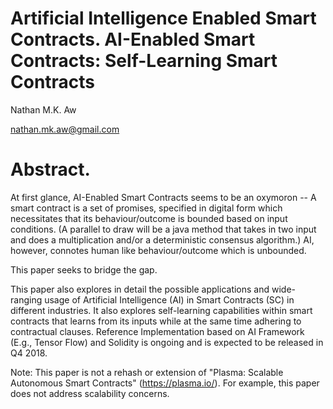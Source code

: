 # Artificial Intelligence Enabled Smart Contracts. AI-Enabled Smart Contracts: Self-Learning Smart Contracts 
Nathan M.K. Aw 

nathan.mk.aw@gmail.com

# Abstract.
At first glance, AI-Enabled Smart Contracts seems to be an oxymoron -- A smart contract is a set of promises, specified in digital form which necessitates that its behaviour/outcome is bounded based on input conditions. (A parallel to draw will be a java method that takes in two input and does a multiplication and/or a deterministic consensus algorithm.) AI, however, connotes human like behaviour/outcome which is unbounded. 

This paper seeks to bridge the gap.  

This paper also explores in detail the possible applications and wide-ranging usage of Artificial Intelligence (AI) in Smart Contracts (SC) in different industries. It also explores self-learning capabilities within smart contracts that learns from its inputs while at the same time adhering to contractual clauses. Reference Implementation based on AI Framework (E.g., Tensor Flow) and Solidity is ongoing and is expected to be released in Q4 2018. 

Note: This paper is not a rehash or extension of "Plasma: Scalable Autonomous Smart Contracts" (https://plasma.io/). For example, this paper does not address scalability concerns. 
